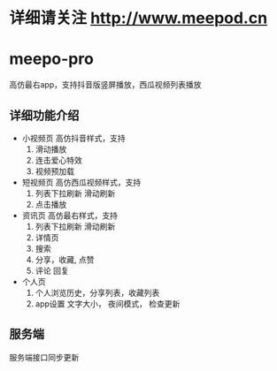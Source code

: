 
# 详细请关注 http://www.meepod.cn

# meepo-pro
高仿最右app，支持抖音版竖屏播放，西瓜视频列表播放

## 详细功能介绍
- 小视频页
  高仿抖音样式，支持
  1. 滑动播放
  2. 连击爱心特效
  3. 视频预加载
- 短视频页
  高仿西瓜视频样式，支持
  1. 列表下拉刷新 滑动刷新
  2. 点击播放
- 资讯页
  高仿最右样式，支持
  1. 列表下拉刷新 滑动刷新
  2. 详情页
  3. 搜索
  3. 分享，收藏, 点赞
  4. 评论 回复
- 个人页
  1. 个人浏览历史，分享列表，收藏列表
  2. app设置  文字大小， 夜间模式， 检查更新
  
## 服务端
   
   服务端接口同步更新


